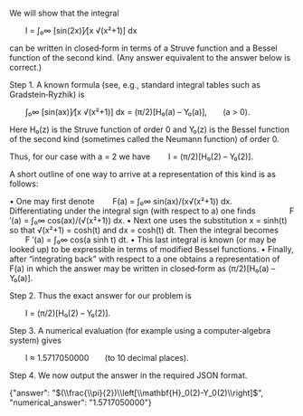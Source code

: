 We will show that the integral

  I = ∫₀∞ [sin(2x)]⁄[x √(x²+1)] dx

can be written in closed‐form in terms of a Struve function and a Bessel function of the second kind. (Any answer equivalent to the answer below is correct.)

Step 1. A known formula (see, e.g., standard integral tables such as Gradstein‐Ryzhik) is

  ∫₀∞ [sin(ax)]⁄[x √(x²+1)] dx = (π/2)[H₀(a) – Y₀(a)],  (a > 0).

Here H₀(z) is the Struve function of order 0 and Y₀(z) is the Bessel function of the second kind (sometimes called the Neumann function) of order 0.

Thus, for our case with a = 2 we have
  I = (π/2)[H₀(2) – Y₀(2)].

A short outline of one way to arrive at a representation of this kind is as follows:

• One may first denote 
  F(a) = ∫₀∞ sin(ax)/(x√(x²+1)) dx.
  Differentiating under the integral sign (with respect to a) one finds
    F ′(a) = ∫₀∞ cos(ax)/(√(x²+1)) dx.
• Next one uses the substitution x = sinh(t) so that √(x²+1) = cosh(t) and dx = cosh(t) dt. Then the integral becomes
  F ′(a) = ∫₀∞ cos(a sinh t) dt.
• This last integral is known (or may be looked up) to be expressible in terms of modified Bessel functions.
• Finally, after “integrating back” with respect to a one obtains a representation of F(a) in which the answer may be written in closed‐form as (π/2)[H₀(a) – Y₀(a)].

Step 2. Thus the exact answer for our problem is

  I = (π/2)[H₀(2) – Y₀(2)].

Step 3. A numerical evaluation (for example using a computer‐algebra system) gives

  I ≈ 1.5717050000  (to 10 decimal places).

Step 4. We now output the answer in the required JSON format.

{"answer": "$(\\frac{\\pi}{2})\\left[\\mathbf{H}_0(2)-Y_0(2)\\right]$", "numerical_answer": "1.5717050000"}